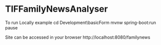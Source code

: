 # TIFFamilyNewsAnalyser

To run Locally example
cd Development\basicForm
mvnw spring-boot:run
pause

Site can be accessed in your browser 
http://localhost:8080/familynews
